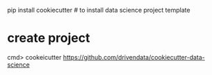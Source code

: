 pip install cookiecutter # to install data science project template

# create project
cmd> cookeicutter https://github.com/drivendata/cookiecutter-data-science